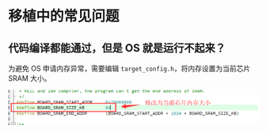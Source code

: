 # 移植中的常见问题

## 代码编译都能通过，但是 OS 就是运行不起来？

为避免 OS 申请内存异常，需要编辑 `target_config.h`，将内存设置为当前芯片 SRAM 大小。

![](./pic/osconfig-borad-sram-size.png)